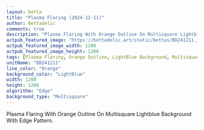 ```yaml
---
layout: betta
title: "Plasma Flaring (2024-12-11)"
author: Bettadelic
comments: true
description: "Plasma Flaring With Orange Outline On Multisquare Lightblue Background With Edge Pattern."
actpub_featured_image: "https://bettadelic.art/static/bettas/BD241211.jpg"
actpub_featured_image_width: 1200
actpub_featured_image_height: 1200
tags: [Plasma Flaring, Orange Outline, LightBlue Background, Multisquare Background Pattern, Edge Pattern, December 2024]
unitName: "BD241211"
line_color: "Orange"
background_color: "LightBlue"
width: 1200
height: 1200
algorithm: "Edge"
background_type: "Multisquare"
---
```


Plasma Flaring With Orange Outline On Multisquare Lightblue Background With Edge Pattern.
